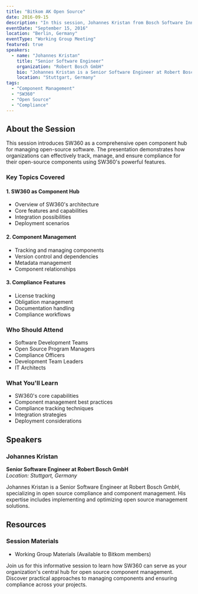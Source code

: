```yaml
---
title: "Bitkom AK Open Source"
date: 2016-09-15
description: "In this session, Johannes Kristan from Bosch Software Innovations GmbH presents SW360 as an open component hub for managing open-source software components. The talk highlights SW360's capabilities in tracking, managing, and ensuring compliance for open-source components across various projects."
eventDate: "September 15, 2016"
location: "Berlin, Germany"
eventType: "Working Group Meeting"
featured: true
speakers:
  - name: "Johannes Kristan"
    title: "Senior Software Engineer"
    organization: "Robert Bosch GmbH"
    bio: "Johannes Kristan is a Senior Software Engineer at Robert Bosch GmbH, focusing on open source compliance and component management."
    location: "Stuttgart, Germany"
tags:
  - "Component Management"
  - "SW360"
  - "Open Source"
  - "Compliance"
---
```


## About the Session

This session introduces SW360 as a comprehensive open component hub for managing open-source software. The presentation demonstrates how organizations can effectively track, manage, and ensure compliance for their open-source components using SW360's powerful features.

### Key Topics Covered

#### 1. SW360 as Component Hub
- Overview of SW360's architecture
- Core features and capabilities
- Integration possibilities
- Deployment scenarios

#### 2. Component Management
- Tracking and managing components
- Version control and dependencies
- Metadata management
- Component relationships

#### 3. Compliance Features
- License tracking
- Obligation management
- Documentation handling
- Compliance workflows

### Who Should Attend
- Software Development Teams
- Open Source Program Managers
- Compliance Officers
- Development Team Leaders
- IT Architects

### What You'll Learn
- SW360's core capabilities
- Component management best practices
- Compliance tracking techniques
- Integration strategies
- Deployment considerations

## Speakers

### Johannes Kristan
**Senior Software Engineer at Robert Bosch GmbH**  
*Location: Stuttgart, Germany*

Johannes Kristan is a Senior Software Engineer at Robert Bosch GmbH, specializing in open source compliance and component management. His expertise includes implementing and optimizing open source management solutions.

## Resources

### Session Materials
- Working Group Materials (Available to Bitkom members)

Join us for this informative session to learn how SW360 can serve as your organization's central hub for open source component management. Discover practical approaches to managing components and ensuring compliance across your projects.
